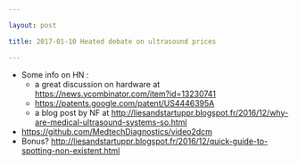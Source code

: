 ```yaml
---

layout: post

title: 2017-01-10 Heated debate on ultrasound prices

---
```



-   Some info on HN :
    -   a great discussion on hardware at
        https://news.ycombinator.com/item?id=13230741
    -   https://patents.google.com/patent/US4446395A
    -   a blog post by NF at
        http://liesandstartuppr.blogspot.fr/2016/12/why-are-medical-ultrasound-systems-so.html
-   https://github.com/MedtechDiagnostics/video2dcm
-   Bonus?
    http://liesandstartuppr.blogspot.fr/2016/12/quick-guide-to-spotting-non-existent.html

